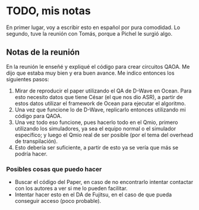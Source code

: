 # TODO, mis notas

En primer lugar, voy a escribir esto en español por pura comodidad. Lo segundo, tuve la reunión con Tomás, porque a Pichel le surgió algo.

## Notas de la reunión

En la reunión le enseñé y expliqué el código para crear circuitos QAOA. Me dijo que estaba muy bien y era buen avance. Me indico entonces los siguientes pasos:

1) Mirar de reproducir el paper utilizando el QA de D-Wave en Ocean. Para esto necesito datos que tiene César (el que nos dio ASR), a partir de estos datos utilizar el framework de Ocean para ejecutar el algoritmo.
2) Una vez que funcione lo de D-Wave, replicarlo entonces utilizando mi código para QAOA.
3) Una vez todo eso funcione, pues hacerlo todo en el Qmio, primero utilizando los simuladores, ya sea el equipo normal o el simulador específico; y luego el Qmio real de ser posible (por el tema del overhead de transpilación).
4) Esto debería ser suficiente, a partir de esto ya se vería que más se podría hacer.

### Posibles cosas que puedo hacer

- Buscar el código del Paper, en caso de no encontrarlo intentar contactar con los autores a ver si me lo pueden facilitar.
- Intentar hacer esto en el DA de Fujitsu, en el caso de que pueda conseguir acceso (poco probable).